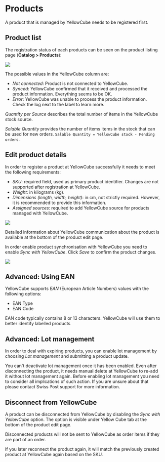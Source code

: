 # Products

A product that is managed by YellowCube needs to be registered first.

## Product list <a id="product-list"></a>

The registration status of each products can be seen on the product listing page \(**Catalog &gt; Products**\):

![](.gitbook/assets/magento2_yellowcube_products.png)

The possible values in the YellowCube column are:

* _Not connected_: Product is not connected to YellowCube.
* _Synced_: YellowCube confirmed that it received and processed the product information. Everything seems to be OK.
* _Error_: YellowCube was unable to process the product information. Check the log next to the label to learn more.

_Quantity per Source_ describes the total number of items in the YellowCube stock source. 

_Salable Quantity_ provides the number of items items in the stock that can be used for new orders. `Salable Quantity = YellowCube stock - Pending orders`.

## Edit product details <a id="edit-product-details"></a>

In order to register a product at YellowCube successfully it needs to meet the following requirements:

* _SKU_: required field, used as primary product identifier. Changes are not supported after registration at YellowCube.
* _Weight_: in kilograms \(kg\).
* _Dimensions \(length, width, height\)_: in cm, not strictly required. However, it is recommended to provide this information.
* _Assigned sources_: required to add YellowCube source for products managed with YellowCube.

![](.gitbook/assets/magento2_yellowcube_products_sources.png)

Detailed information about YellowCube communication about the product is available at the bottom of the product edit page.

In order enable product synchronisation with YellowCube you need to enable _Sync with YellowCube_. Click _Save_ to confirm the product changes.

![](.gitbook/assets/magento2_yellowcube_products_yellowcube.png)

## Advanced: Using EAN <a id="disconnect-from-yellowcube"></a>

YellowCube supports _EAN_ \(European Article Numbers\) values with the following options:

* EAN Type
* EAN Code

EAN code typically contains 8 or 13 characters. YellowCube will use them to better identify labelled products.

## Advanced: Lot management <a id="advanced-lot-management"></a>

In order to deal with expiring products, you can enable lot management by choosing _Lot management_ and submitting a product update.

You can't deactivate lot management once it has been enabled. Even after disconnecting the product, it needs manual delete at YellowCube to re-add it without lot management again. Before enabling lot management you need to consider all implications of such action. If you are unsure about that please contact Swiss Post support for more information.

## Disconnect from YellowCube <a id="disconnect-from-yellowcube"></a>

A product can be disconnected from YellowCube by disabling the _Sync with YellowCube_ option. The option is visible under Yellow Cube tab at the bottom of the product edit page.

Disconnected products will not be sent to YellowCube as order items if they are part of an order.

If you later reconnect the product again, it will match the previously created product at YellowCube again based on the SKU.

